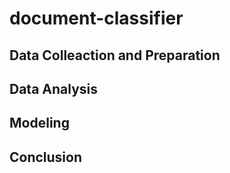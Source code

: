 # document-classifier

## Data Colleaction and Preparation

## Data Analysis

## Modeling

## Conclusion
